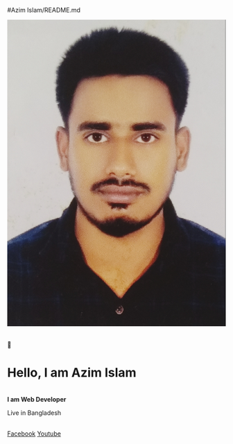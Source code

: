 #Azim Islam/README.md
<p><img src="/azim.jpg" alt="photos"/></p><br/>
👋<h1>Hello, I am Azim Islam</h1><br/>
<b>I am Web Developer</b>
<p>Live in Bangladesh<p><br/>
<a href="https://www.facebook.com/smazim.islam.08?mibextid=kFxxJD">Facebook</a> 
  <a href="https://www.youtube.com/@azim703">Youtube</a>
  
